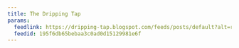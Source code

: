 ```yaml
---
title: The Dripping Tap
params:
  feedlink: https://dripping-tap.blogspot.com/feeds/posts/default?alt=rss
  feedid: 195f6db65bebaa3c0ad0d15129981e6f
---
```

